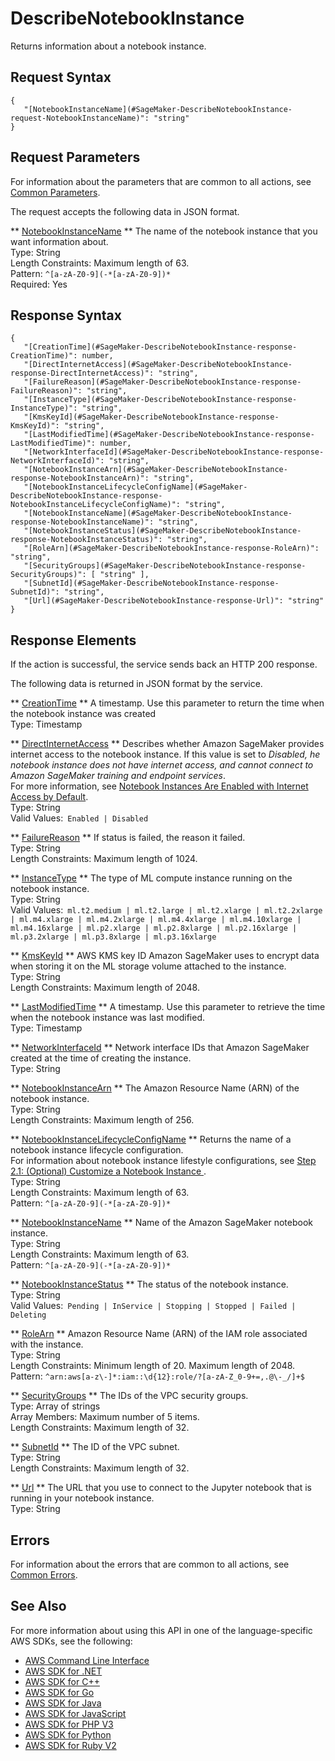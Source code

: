 # DescribeNotebookInstance<a name="API_DescribeNotebookInstance"></a>

Returns information about a notebook instance\.

## Request Syntax<a name="API_DescribeNotebookInstance_RequestSyntax"></a>

```
{
   "[NotebookInstanceName](#SageMaker-DescribeNotebookInstance-request-NotebookInstanceName)": "string"
}
```

## Request Parameters<a name="API_DescribeNotebookInstance_RequestParameters"></a>

For information about the parameters that are common to all actions, see [Common Parameters](CommonParameters.md)\.

The request accepts the following data in JSON format\.

 ** [NotebookInstanceName](#API_DescribeNotebookInstance_RequestSyntax) **   <a name="SageMaker-DescribeNotebookInstance-request-NotebookInstanceName"></a>
The name of the notebook instance that you want information about\.  
Type: String  
Length Constraints: Maximum length of 63\.  
Pattern: `^[a-zA-Z0-9](-*[a-zA-Z0-9])*`   
Required: Yes

## Response Syntax<a name="API_DescribeNotebookInstance_ResponseSyntax"></a>

```
{
   "[CreationTime](#SageMaker-DescribeNotebookInstance-response-CreationTime)": number,
   "[DirectInternetAccess](#SageMaker-DescribeNotebookInstance-response-DirectInternetAccess)": "string",
   "[FailureReason](#SageMaker-DescribeNotebookInstance-response-FailureReason)": "string",
   "[InstanceType](#SageMaker-DescribeNotebookInstance-response-InstanceType)": "string",
   "[KmsKeyId](#SageMaker-DescribeNotebookInstance-response-KmsKeyId)": "string",
   "[LastModifiedTime](#SageMaker-DescribeNotebookInstance-response-LastModifiedTime)": number,
   "[NetworkInterfaceId](#SageMaker-DescribeNotebookInstance-response-NetworkInterfaceId)": "string",
   "[NotebookInstanceArn](#SageMaker-DescribeNotebookInstance-response-NotebookInstanceArn)": "string",
   "[NotebookInstanceLifecycleConfigName](#SageMaker-DescribeNotebookInstance-response-NotebookInstanceLifecycleConfigName)": "string",
   "[NotebookInstanceName](#SageMaker-DescribeNotebookInstance-response-NotebookInstanceName)": "string",
   "[NotebookInstanceStatus](#SageMaker-DescribeNotebookInstance-response-NotebookInstanceStatus)": "string",
   "[RoleArn](#SageMaker-DescribeNotebookInstance-response-RoleArn)": "string",
   "[SecurityGroups](#SageMaker-DescribeNotebookInstance-response-SecurityGroups)": [ "string" ],
   "[SubnetId](#SageMaker-DescribeNotebookInstance-response-SubnetId)": "string",
   "[Url](#SageMaker-DescribeNotebookInstance-response-Url)": "string"
}
```

## Response Elements<a name="API_DescribeNotebookInstance_ResponseElements"></a>

If the action is successful, the service sends back an HTTP 200 response\.

The following data is returned in JSON format by the service\.

 ** [CreationTime](#API_DescribeNotebookInstance_ResponseSyntax) **   <a name="SageMaker-DescribeNotebookInstance-response-CreationTime"></a>
A timestamp\. Use this parameter to return the time when the notebook instance was created  
Type: Timestamp

 ** [DirectInternetAccess](#API_DescribeNotebookInstance_ResponseSyntax) **   <a name="SageMaker-DescribeNotebookInstance-response-DirectInternetAccess"></a>
Describes whether Amazon SageMaker provides internet access to the notebook instance\. If this value is set to *Disabled, he notebook instance does not have internet access, and cannot connect to Amazon SageMaker training and endpoint services*\.  
For more information, see [Notebook Instances Are Enabled with Internet Access by Default](appendix-additional-considerations.md#appendix-notebook-and-internet-access)\.  
Type: String  
Valid Values:` Enabled | Disabled` 

 ** [FailureReason](#API_DescribeNotebookInstance_ResponseSyntax) **   <a name="SageMaker-DescribeNotebookInstance-response-FailureReason"></a>
If status is failed, the reason it failed\.  
Type: String  
Length Constraints: Maximum length of 1024\.

 ** [InstanceType](#API_DescribeNotebookInstance_ResponseSyntax) **   <a name="SageMaker-DescribeNotebookInstance-response-InstanceType"></a>
The type of ML compute instance running on the notebook instance\.  
Type: String  
Valid Values:` ml.t2.medium | ml.t2.large | ml.t2.xlarge | ml.t2.2xlarge | ml.m4.xlarge | ml.m4.2xlarge | ml.m4.4xlarge | ml.m4.10xlarge | ml.m4.16xlarge | ml.p2.xlarge | ml.p2.8xlarge | ml.p2.16xlarge | ml.p3.2xlarge | ml.p3.8xlarge | ml.p3.16xlarge` 

 ** [KmsKeyId](#API_DescribeNotebookInstance_ResponseSyntax) **   <a name="SageMaker-DescribeNotebookInstance-response-KmsKeyId"></a>
 AWS KMS key ID Amazon SageMaker uses to encrypt data when storing it on the ML storage volume attached to the instance\.   
Type: String  
Length Constraints: Maximum length of 2048\.

 ** [LastModifiedTime](#API_DescribeNotebookInstance_ResponseSyntax) **   <a name="SageMaker-DescribeNotebookInstance-response-LastModifiedTime"></a>
A timestamp\. Use this parameter to retrieve the time when the notebook instance was last modified\.   
Type: Timestamp

 ** [NetworkInterfaceId](#API_DescribeNotebookInstance_ResponseSyntax) **   <a name="SageMaker-DescribeNotebookInstance-response-NetworkInterfaceId"></a>
 Network interface IDs that Amazon SageMaker created at the time of creating the instance\.   
Type: String

 ** [NotebookInstanceArn](#API_DescribeNotebookInstance_ResponseSyntax) **   <a name="SageMaker-DescribeNotebookInstance-response-NotebookInstanceArn"></a>
The Amazon Resource Name \(ARN\) of the notebook instance\.  
Type: String  
Length Constraints: Maximum length of 256\.

 ** [NotebookInstanceLifecycleConfigName](#API_DescribeNotebookInstance_ResponseSyntax) **   <a name="SageMaker-DescribeNotebookInstance-response-NotebookInstanceLifecycleConfigName"></a>
Returns the name of a notebook instance lifecycle configuration\.  
For information about notebook instance lifestyle configurations, see [Step 2\.1: \(Optional\) Customize a Notebook Instance ](notebook-lifecycle-config.md)\.  
Type: String  
Length Constraints: Maximum length of 63\.  
Pattern: `^[a-zA-Z0-9](-*[a-zA-Z0-9])*` 

 ** [NotebookInstanceName](#API_DescribeNotebookInstance_ResponseSyntax) **   <a name="SageMaker-DescribeNotebookInstance-response-NotebookInstanceName"></a>
 Name of the Amazon SageMaker notebook instance\.   
Type: String  
Length Constraints: Maximum length of 63\.  
Pattern: `^[a-zA-Z0-9](-*[a-zA-Z0-9])*` 

 ** [NotebookInstanceStatus](#API_DescribeNotebookInstance_ResponseSyntax) **   <a name="SageMaker-DescribeNotebookInstance-response-NotebookInstanceStatus"></a>
The status of the notebook instance\.  
Type: String  
Valid Values:` Pending | InService | Stopping | Stopped | Failed | Deleting` 

 ** [RoleArn](#API_DescribeNotebookInstance_ResponseSyntax) **   <a name="SageMaker-DescribeNotebookInstance-response-RoleArn"></a>
 Amazon Resource Name \(ARN\) of the IAM role associated with the instance\.   
Type: String  
Length Constraints: Minimum length of 20\. Maximum length of 2048\.  
Pattern: `^arn:aws[a-z\-]*:iam::\d{12}:role/?[a-zA-Z_0-9+=,.@\-_/]+$` 

 ** [SecurityGroups](#API_DescribeNotebookInstance_ResponseSyntax) **   <a name="SageMaker-DescribeNotebookInstance-response-SecurityGroups"></a>
The IDs of the VPC security groups\.  
Type: Array of strings  
Array Members: Maximum number of 5 items\.  
Length Constraints: Maximum length of 32\.

 ** [SubnetId](#API_DescribeNotebookInstance_ResponseSyntax) **   <a name="SageMaker-DescribeNotebookInstance-response-SubnetId"></a>
The ID of the VPC subnet\.  
Type: String  
Length Constraints: Maximum length of 32\.

 ** [Url](#API_DescribeNotebookInstance_ResponseSyntax) **   <a name="SageMaker-DescribeNotebookInstance-response-Url"></a>
The URL that you use to connect to the Jupyter notebook that is running in your notebook instance\.   
Type: String

## Errors<a name="API_DescribeNotebookInstance_Errors"></a>

For information about the errors that are common to all actions, see [Common Errors](CommonErrors.md)\.

## See Also<a name="API_DescribeNotebookInstance_SeeAlso"></a>

For more information about using this API in one of the language\-specific AWS SDKs, see the following:
+  [AWS Command Line Interface](http://docs.aws.amazon.com/goto/aws-cli/sagemaker-2017-07-24/DescribeNotebookInstance) 
+  [AWS SDK for \.NET](http://docs.aws.amazon.com/goto/DotNetSDKV3/sagemaker-2017-07-24/DescribeNotebookInstance) 
+  [AWS SDK for C\+\+](http://docs.aws.amazon.com/goto/SdkForCpp/sagemaker-2017-07-24/DescribeNotebookInstance) 
+  [AWS SDK for Go](http://docs.aws.amazon.com/goto/SdkForGoV1/sagemaker-2017-07-24/DescribeNotebookInstance) 
+  [AWS SDK for Java](http://docs.aws.amazon.com/goto/SdkForJava/sagemaker-2017-07-24/DescribeNotebookInstance) 
+  [AWS SDK for JavaScript](http://docs.aws.amazon.com/goto/AWSJavaScriptSDK/sagemaker-2017-07-24/DescribeNotebookInstance) 
+  [AWS SDK for PHP V3](http://docs.aws.amazon.com/goto/SdkForPHPV3/sagemaker-2017-07-24/DescribeNotebookInstance) 
+  [AWS SDK for Python](http://docs.aws.amazon.com/goto/boto3/sagemaker-2017-07-24/DescribeNotebookInstance) 
+  [AWS SDK for Ruby V2](http://docs.aws.amazon.com/goto/SdkForRubyV2/sagemaker-2017-07-24/DescribeNotebookInstance) 